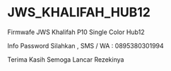 # JWS_KHALIFAH_HUB12

Firmwafe JWS Khalifah P10 Single Color Hub12 

Info Password Silahkan , SMS / WA : 0895380301994

Terima Kasih Semoga Lancar Rezekinya
